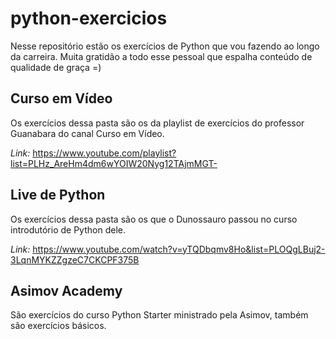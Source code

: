 # python-exercicios
Nesse repositório estão os exercícios de Python que vou fazendo ao longo da carreira. Muita gratidão a todo esse pessoal que espalha conteúdo de qualidade de graça =)

## Curso em Vídeo

Os exercícios dessa pasta são os da playlist de exercícios do professor Guanabara do canal Curso em Vídeo.

_Link:_ https://www.youtube.com/playlist?list=PLHz_AreHm4dm6wYOIW20Nyg12TAjmMGT-

## Live de Python

Os exercícios dessa pasta são os que o Dunossauro passou no curso introdutório de Python dele.

_Link:_ https://www.youtube.com/watch?v=yTQDbqmv8Ho&list=PLOQgLBuj2-3LqnMYKZZgzeC7CKCPF375B

## Asimov Academy

São exercícios do curso Python Starter ministrado pela Asimov, também são exercícios básicos.
